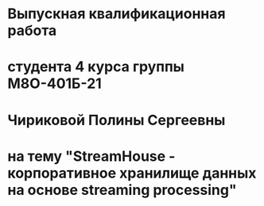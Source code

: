 # Выпускная квалификационная работа 
# студента 4 курса группы М8О-401Б-21
# Чириковой Полины Сергеевны
# на тему "StreamHouse - корпоративное хранилище данных на основе streaming processing"
